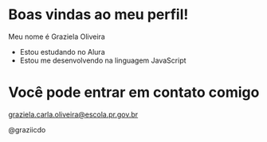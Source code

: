 # Boas vindas ao meu perfil!
Meu nome é Graziela Oliveira
* Estou estudando no Alura 
* Estou me desenvolvendo na linguagem JavaScript
# Você pode entrar em contato comigo 
graziela.carla.oliveira@escola.pr.gov.br

@graziicdo
